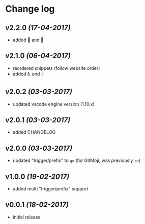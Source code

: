 # Change log

## v2.2.0 _(17-04-2017)_

- added 💬 and 🍻

## v2.1.0 _(06-04-2017)_

- reordered snippets (follow website order)
- added ♿️ and 💡

## v2.0.2 _(03-03-2017)_

* updated vscode engine version (1.10.x)

## v2.0.1 _(03-03-2017)_

* added CHANGELOG

## v2.0.0 _(03-03-2017)_

* updated "trigger/prefix" to `gm` (for GitMoji, was previously `:e`)

## v1.0.0 _(19-02-2017)_

* added multi "trigger/prefix" support

## v0.0.1 _(18-02-2017)_

* initial release
